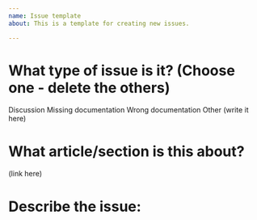 ```yaml
---
name: Issue template
about: This is a template for creating new issues.

---
```


# What type of issue is it? (Choose one - delete the others)
Discussion
Missing documentation
Wrong documentation
Other (write it here)

# What article/section is this about? 
(link here)

# Describe the issue:
